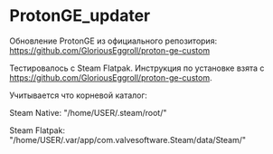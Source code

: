 # ProtonGE_updater
Обновление ProtonGE из официального репозитория: https://github.com/GloriousEggroll/proton-ge-custom

Тестировалось с Steam Flatpak. Инструкция по установке взята с https://github.com/GloriousEggroll/proton-ge-custom.


Учитывается что корневой каталог:

Steam Native: "/home/USER/.steam/root/"

Steam Flatpak: "/home/USER/.var/app/com.valvesoftware.Steam/data/Steam/"
